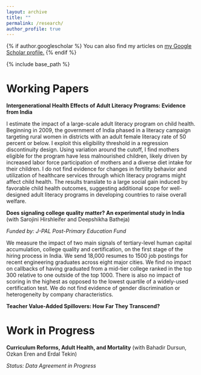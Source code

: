 ```yaml
---
layout: archive
title: ""
permalink: /research/
author_profile: true
---
```



{% if author.googlescholar %}
  You can also find my articles on <u><a href="{{author.googlescholar}}">my Google Scholar profile</a>.</u>
{% endif %}

{% include base_path %}

# Working Papers

**Intergenerational Health Effects of Adult Literacy Programs: Evidence from India** 

<!-- [(Draft)](https://papers.ssrn.com/sol3/papers.cfm?abstract_id=4120022) -->
 
I estimate the impact of a large-scale adult literacy program on child health. Beginning in 2009, the government of India phased in a literacy campaign targeting rural women in districts with an adult female literacy rate of 50 percent or below. I exploit this eligibility threshold in a regression discontinuity design. Using variation around the cutoff, I find mothers eligible for the program have less malnourished children, likely driven by increased labor force participation of mothers and a diverse diet intake for their children. I do not find evidence for changes in fertility behavior and utilization of healthcare services through which literacy programs might affect child health. The results translate to a large social gain induced by favorable child health outcomes, suggesting additional scope for well-designed adult literacy programs in developing countries to raise overall welfare.
   
**Does signaling college quality matter? An experimental study in India** (with Sarojini Hirshleifer and Deepshikha Batheja)

*Funded by: J-PAL Post-Primary Education Fund*

We measure the impact of two main signals of tertiary-level human capital accumulation, college quality and certification, on the first stage of the hiring process in India. We send 18,000 resumes to 1500 job postings for recent engineering graduates across eight major cities.  We find no impact on callbacks of having graduated from a mid-tier college ranked in the top 300 relative to one outside of the top 1000. There is also no impact of scoring in the highest as opposed to the lowest quartile of a widely-used certification test. We do not find evidence of gender discrimination or heterogeneity by company characteristics.
 
**Teacher Value-Added Spillovers: How Far They Transcend?**

# Work in Progress

**Curriculum Reforms, Adult Health, and Mortality** (with Bahadir Dursun, Ozkan Eren and Erdal Tekin)

*Status: Data Agreement in Progress*
